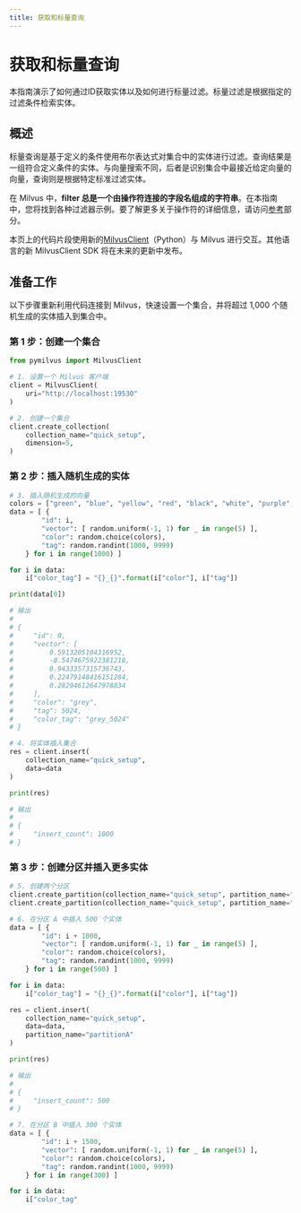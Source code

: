 ```yaml
---
title: 获取和标量查询
---
```

# 获取和标量查询

本指南演示了如何通过ID获取实体以及如何进行标量过滤。标量过滤是根据指定的过滤条件检索实体。

## 概述

标量查询是基于定义的条件使用布尔表达式对集合中的实体进行过滤。查询结果是一组符合定义条件的实体。与向量搜索不同，后者是识别集合中最接近给定向量的向量，查询则是根据特定标准过滤实体。

在 Milvus 中，__filter 总是一个由操作符连接的字段名组成的字符串__。在本指南中，您将找到各种过滤器示例。要了解更多关于操作符的详细信息，请访问[参考](https://milvus.io/docs/get-and-scalar-query.md#Reference-on-scalar-filters)部分。

<div class="alert note">

本页上的代码片段使用新的<a href="https://milvus.io/api-reference/pymilvus/v2.4.x/About.md">MilvusClient</a>（Python）与 Milvus 进行交互。其他语言的新 MilvusClient SDK 将在未来的更新中发布。

</div>

## 准备工作

以下步骤重新利用代码连接到 Milvus，快速设置一个集合，并将超过 1,000 个随机生成的实体插入到集合中。

### 第 1 步：创建一个集合

```python
from pymilvus import MilvusClient

# 1. 设置一个 Milvus 客户端
client = MilvusClient(
    uri="http://localhost:19530"
)

# 2. 创建一个集合
client.create_collection(
    collection_name="quick_setup",
    dimension=5,
)
```

### 第 2 步：插入随机生成的实体

```python
# 3. 插入随机生成的向量 
colors = ["green", "blue", "yellow", "red", "black", "white", "purple", "pink", "orange", "brown", "grey"]
data = [ {
        "id": i, 
        "vector": [ random.uniform(-1, 1) for _ in range(5) ], 
        "color": random.choice(colors), 
        "tag": random.randint(1000, 9999) 
    } for i in range(1000) ]

for i in data:
    i["color_tag"] = "{}_{}".format(i["color"], i["tag"])

print(data[0])

# 输出
#
# {
#     "id": 0,
#     "vector": [
#         0.5913205104316952,
#         -0.5474675922381218,
#         0.9433357315736743,
#         0.22479148416151284,
#         0.28294612647978834
#     ],
#     "color": "grey",
#     "tag": 5024,
#     "color_tag": "grey_5024"
# }

# 4. 将实体插入集合
res = client.insert(
    collection_name="quick_setup",
    data=data
)

print(res)

# 输出
#
# {
#     "insert_count": 1000
# }
```

### 第 3 步：创建分区并插入更多实体

```python
# 5. 创建两个分区
client.create_partition(collection_name="quick_setup", partition_name="partitionA")
client.create_partition(collection_name="quick_setup", partition_name="partitionB")

# 6. 在分区 A 中插入 500 个实体
data = [ {
        "id": i + 1000, 
        "vector": [ random.uniform(-1, 1) for _ in range(5) ], 
        "color": random.choice(colors), 
        "tag": random.randint(1000, 9999) 
    } for i in range(500) ]

for i in data:
    i["color_tag"] = "{}_{}".format(i["color"], i["tag"])

res = client.insert(
    collection_name="quick_setup",
    data=data,
    partition_name="partitionA"
)

print(res)

# 输出
#
# {
#     "insert_count": 500
# }

# 7. 在分区 B 中插入 300 个实体
data = [ {
        "id": i + 1500, 
        "vector": [ random.uniform(-1, 1) for _ in range(5) ], 
        "color": random.choice(colors), 
        "tag": random.randint(1000, 9999) 
    } for i in range(300) ]

for i in data:
    i["color_tag"